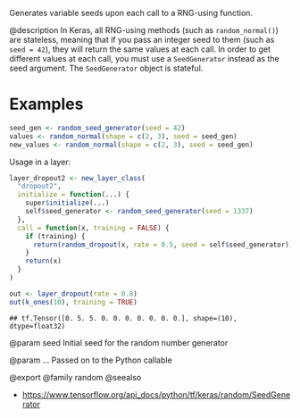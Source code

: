 Generates variable seeds upon each call to a RNG-using function.

@description
In Keras, all RNG-using methods (such as `random_normal()`)
are stateless, meaning that if you pass an integer seed to them
(such as `seed = 42`), they will return the same values at each call.
In order to get different values at each call, you must use a
`SeedGenerator` instead as the seed argument. The `SeedGenerator`
object is stateful.

# Examples

```r
seed_gen <- random_seed_generator(seed = 42)
values <- random_normal(shape = c(2, 3), seed = seed_gen)
new_values <- random_normal(shape = c(2, 3), seed = seed_gen)
```

Usage in a layer:


```r
layer_dropout2 <- new_layer_class(
  "dropout2",
  initialize = function(...) {
    super$initialize(...)
    self$seed_generator <- random_seed_generator(seed = 1337)
  },
  call = function(x, training = FALSE) {
    if (training) {
      return(random_dropout(x, rate = 0.5, seed = self$seed_generator))
    }
    return(x)
  }
)

out <- layer_dropout(rate = 0.8)
out(k_ones(10), training = TRUE)
```

```
## tf.Tensor([0. 5. 5. 0. 0. 0. 0. 0. 0. 0.], shape=(10), dtype=float32)
```

@param seed
Initial seed for the random number generator

@param ...
Passed on to the Python callable

@export
@family random
@seealso
+ <https://www.tensorflow.org/api_docs/python/tf/keras/random/SeedGenerator>

